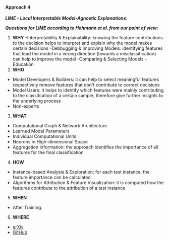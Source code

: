 #### Approach *4*
***LIME - Local Interpretable Model-Agnostic Explanations:***

***Questions for LIME according to Hohmann et al. from our point of view:***
1. **WHY**
  -Interpretability & Explainability: knowing the feature contributions to the decision helps to interpret and explain why the model makes certain decisions
  -Debbugging & Improving Models: identifying features that lead the model in a wrong direction (towards a misclassification) can help to improve the model
  -Comparing & Selecting Models
  -Education
2. **WHO**
  - Model Developers & Builders: it can help to select meaningful features respectively remove features that don't contribute to correct decisions
  - Model Users: it helps to identify which features were mainly contributing to the classifcation of a certain sample, therefore give further insights to the underlying process
  - Non-experts
3. **WHAT**
  - Computational Graph & Network Architecture
  - Learned Model Parameters
  - Individual Computational Units
  - Neurons in High-dimensional Space
  - Aggregation Information: the approach identifies the importance of all features for the final classification
4. **HOW**
  - Instance-based Analysis & Exploration: for each test instance, the feature importance can be calculated
  - Algorithms for Attribution & Feature Visualization: it is computed how the features contribute to the attribution of a test instance
5. **WHEN**
  - After Training.
6. **WHERE**
  - [arXiv](https://arxiv.org/abs/1602.04938)
  - [GitHub](https://github.com/marcotcr/lime)
